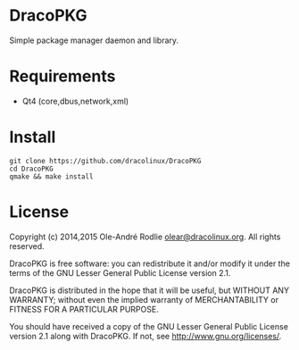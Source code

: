 DracoPKG
========

Simple package manager daemon and library.

Requirements
============

 * Qt4 (core,dbus,network,xml)

Install
=======

```
git clone https://github.com/dracolinux/DracoPKG
cd DracoPKG
qmake && make install
```

License
=======

Copyright (c) 2014,2015 Ole-André Rodlie <olear@dracolinux.org>. All rights reserved.

DracoPKG is free software: you can redistribute it and/or modify it under the terms of the GNU Lesser General Public License version 2.1.

DracoPKG is distributed in the hope that it will be useful, but WITHOUT ANY WARRANTY; without even the implied warranty of MERCHANTABILITY or FITNESS FOR A PARTICULAR PURPOSE.

You should have received a copy of the GNU Lesser General Public License version 2.1 along with DracoPKG.  If not, see <http://www.gnu.org/licenses/>.
